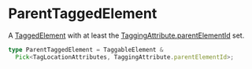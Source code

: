 # ParentTaggedElement

A [TaggedElement](/tracking/api-reference/definitions/TaggedElement.md) with at least the [TaggingAttribute.parentElementId](/tracking/api-reference/definitions/TaggingAttribute.md#taggingattributeparentelementid) set.

```typescript
type ParentTaggedElement = TaggableElement &
  Pick<TagLocationAttributes, TaggingAttribute.parentElementId>;
```
